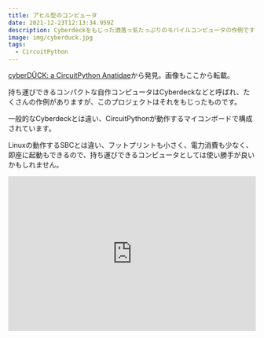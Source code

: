 ```yaml
---
title: アヒル型のコンピュータ
date: 2021-12-23T12:13:34.959Z
description: Cyberdeckをもじった洒落っ気たっぷりのモバイルコンピュータの作例です
image: img/cyberduck.jpg
tags:
  - CircuitPython
---
```

[cyberDÛCK: a CircuitPython Anatidae](https://hackaday.io/project/171269-cyberdck-a-circuitpython-anatidae)から発見。画像もここから転載。

持ち運びできるコンパクトな自作コンピュータはCyberdeckなどと呼ばれ、たくさんの作例がありますが、このプロジェクトはそれをもじったものです。

一般的なCyberdeckとは違い、CircuitPythonが動作するマイコンボードで構成されています。

Linuxの動作するSBCとは違い、フットプリントも小さく、電力消費も少なく、即座に起動もできるので、持ち運びできるコンピュータとしては使い勝手が良いかもしれません。

<iframe width="100%" height="315" src="https://www.youtube.com/embed/bv5wRY0CV68" title="YouTube video player" frameborder="0" allow="accelerometer; autoplay; clipboard-write; encrypted-media; gyroscope; picture-in-picture" allowfullscreen></iframe>